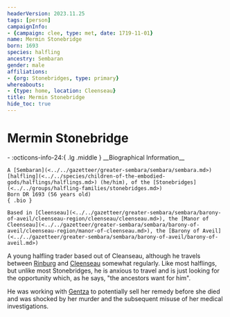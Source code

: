 ```yaml
---
headerVersion: 2023.11.25
tags: [person]
campaignInfo:
- {campaign: clee, type: met, date: 1719-11-01}
name: Mermin Stonebridge
born: 1693
species: halfling
ancestry: Sembaran
gender: male
affiliations:
- {org: Stonebridges, type: primary}
whereabouts:
- {type: home, location: Cleenseau}
title: Mermin Stonebridge
hide_toc: true
---
```


# Mermin Stonebridge
<div class="grid cards ext-narrow-margin ext-one-column" markdown>
- :octicons-info-24:{ .lg .middle } __Biographical Information__

    A [Sembaran](<../../gazetteer/greater-sembara/sembara/sembara.md>) [halfling](<../../species/children-of-the-embodied-gods/halflings/halflings.md>) (he/him), of the [Stonebridges](<../../groups/halfling-families/stonebridges.md>)  
    Born DR 1693 (56 years old)  
    { .bio }

    Based in [Cleenseau](<../../gazetteer/greater-sembara/sembara/barony-of-aveil/cleenseau-region/cleenseau/cleenseau.md>), the [Manor of Cleenseau](<../../gazetteer/greater-sembara/sembara/barony-of-aveil/cleenseau-region/manor-of-cleenseau.md>), the [Barony of Aveil](<../../gazetteer/greater-sembara/sembara/barony-of-aveil/barony-of-aveil.md>)
</div>



A young halfling trader based out of Cleanseau, although he travels between [Rinburg](<../../gazetteer/greater-sembara/sembara/barony-of-aveil/rinburg.md>) and [Cleenseau](<../../gazetteer/greater-sembara/sembara/barony-of-aveil/cleenseau-region/cleenseau/cleenseau.md>) somewhat regularly.  Like most halflings, but unlike most Stonebridges, he is anxious to travel and is just looking for the opportunity which, as he says, "the ancestors want for him".

He was working with [Gentza](<../lizardfolk/gentza.md>) to potentially sell her remedy before she died and was shocked by her murder and the subsequent misuse of her medical investigations.